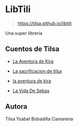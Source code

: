 # LibTili

> https://tilsa.github.io/libtili

Una super libreria

## Cuentos de Tilsa

- [La Aventura de Kira](./la_aventura_de_kira)

- [La sacrificacion de tilsa](./la_aventura_de_kira)

- [la aventura de kira]()

- [La Vida De Sebas]()

## Autora

Tilsa Ysabel Bobadilla Camarena
